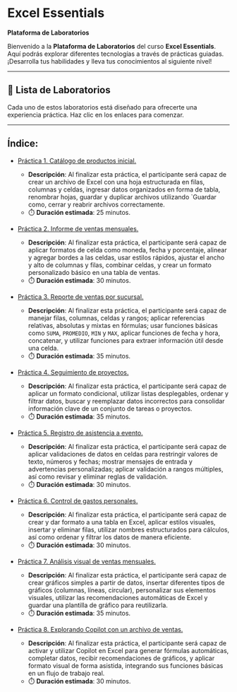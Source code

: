 # Excel Essentials

**Plataforma de Laboratorios**

Bienvenido a la **Plataforma de Laboratorios** del curso **Excel Essentials**. Aquí podrás explorar diferentes tecnologías a través de prácticas guiadas. ¡Desarrolla tus habilidades y lleva tus conocimientos al siguiente nivel!

---

## 🌟 **Lista de Laboratorios**

Cada uno de estos laboratorios está diseñado para ofrecerte una experiencia práctica. Haz clic en los enlaces para comenzar.

---
 
## Índice:
 - [Práctica 1. Catálogo de productos inicial.](./Capítulo1/README.md)
   - **Descripción**: Al finalizar esta práctica, el participante será capaz de crear un archivo de Excel con una hoja estructurada en filas, columnas y celdas, ingresar datos organizados en forma de tabla, renombrar hojas, guardar y duplicar archivos utilizando `Guardar como, cerrar y reabrir archivos correctamente. 
   - ⏱️ **Duración estimada**: 25 minutos.


 - [Práctica 2. Informe de ventas mensuales.](./Capítulo2/README.md)
   - **Descripción**: Al finalizar esta práctica, el participante será capaz de aplicar formatos de celda como moneda, fecha y porcentaje, alinear y agregar bordes a las celdas, usar estilos rápidos, ajustar el ancho y alto de columnas y filas, combinar celdas, y crear un formato personalizado básico en una tabla de ventas.
   - ⏱️ **Duración estimada**: 30 minutos.


 - [Práctica 3. Reporte de ventas por sucursal.](./Capítulo3/README.md)
   - **Descripción**: Al finalizar esta práctica, el participante será capaz de manejar filas, columnas, celdas y rangos; aplicar referencias relativas, absolutas y mixtas en fórmulas; usar funciones básicas como `SUMA`, `PROMEDIO`, `MIN` y `MAX`, aplicar funciones de fecha y hora, concatenar, y utilizar funciones para extraer información útil desde una celda.
   - ⏱️ **Duración estimada**: 35 minutos.


 - [Práctica 4. Seguimiento de proyectos.](./Capítulo4)
   - **Descripción**:  Al finalizar esta práctica, el participante será capaz de aplicar un formato condicional, utilizar listas desplegables, ordenar y filtrar datos, buscar y reemplazar datos incorrectos para consolidar información clave de un conjunto de tareas o proyectos.
   - ⏱️ **Duración estimada**: 35 minutos.


 - [Práctica 5. Registro de asistencia a evento.](./Capítulo5/README.md)
   - **Descripción**: Al finalizar esta práctica, el participante será capaz de aplicar validaciones de datos en celdas para restringir valores de texto, números y fechas; mostrar mensajes de entrada y advertencias personalizadas; aplicar validación a rangos múltiples, así como revisar y eliminar reglas de validación.
   - ⏱️ **Duración estimada**: 30 minutos.


 - [Práctica 6. Control de gastos personales.](./Capítulo6/README.md)
   - **Descripción**: Al finalizar esta práctica, el participante será capaz de crear y dar formato a una tabla en Excel, aplicar estilos visuales, insertar y eliminar filas, utilizar nombres estructurados para cálculos, así como ordenar y filtrar los datos de manera eficiente. 
   - ⏱️ **Duración estimada**: 30 minutos.


 - [Práctica 7. Análisis visual de ventas mensuales.](./Capítulo7/README.md)
   - **Descripción**: Al finalizar esta práctica, el participante será capaz de crear gráficos simples a partir de datos, insertar diferentes tipos de gráficos (columnas, líneas, circular), personalizar sus elementos visuales, utilizar las recomendaciones automáticas de Excel y guardar una plantilla de gráfico para reutilizarla.
   - ⏱️ **Duración estimada**: 35 minutos.


 - [Práctica 8. Explorando Copilot con un archivo de ventas.](./Capítulo8/README.md)
   - **Descripción**: Al finalizar esta práctica, el participante será capaz de activar y utilizar Copilot en Excel para generar fórmulas automáticas, completar datos, recibir recomendaciones de gráficos, y aplicar formato visual de forma asistida, integrando sus funciones básicas en un flujo de trabajo real.
   - ⏱️ **Duración estimada**: 30 minutos.
